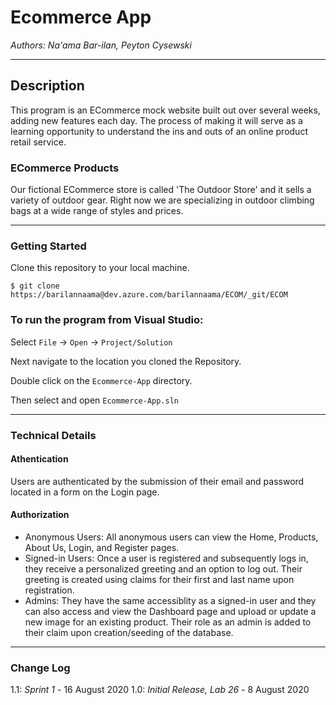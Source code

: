 # Ecommerce App

*Authors: Na'ama Bar-ilan, Peyton Cysewski*

----

## Description
This program is an ECommerce mock website built out over several weeks, adding new features each day. The process of making it will serve as a learning opportunity to understand the ins and outs of an online product retail service.

### ECommerce Products
Our fictional ECommerce store is called 'The Outdoor Store' and it sells a variety of outdoor gear. Right now we are specializing in outdoor climbing bags at a wide range of styles and prices.


---

### Getting Started
Clone this repository to your local machine.

```
$ git clone https://barilannaama@dev.azure.com/barilannaama/ECOM/_git/ECOM
```

### To run the program from Visual Studio:
Select ```File``` -> ```Open``` -> ```Project/Solution```

Next navigate to the location you cloned the Repository.

Double click on the ```Ecommerce-App``` directory.

Then select and open ```Ecommerce-App.sln```

---

### Technical Details

#### Athentication
Users are authenticated by the submission of their email and password located in a form on the Login page.

#### Authorization
- Anonymous Users: All anonymous users can view the Home, Products, About Us, Login, and Register pages.
- Signed-in Users: Once a user is registered and subsequently logs in, they receive a personalized greeting and an option to log out. Their greeting is created using claims for their first and last name upon registration.
- Admins: They have the same accessiblity as a signed-in user and they can also access and view the Dashboard page and upload or update a new image for an existing product. Their role as an admin is added to their claim upon creation/seeding of the database.

---

### Change Log
1.1: *Sprint 1* - 16 August 2020
1.0: *Initial Release, Lab 26* - 8 August 2020